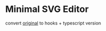# Minimal SVG Editor

convert [original](https://codepen.io/gschier/pen/MGwpxN) to hooks + typescript version
